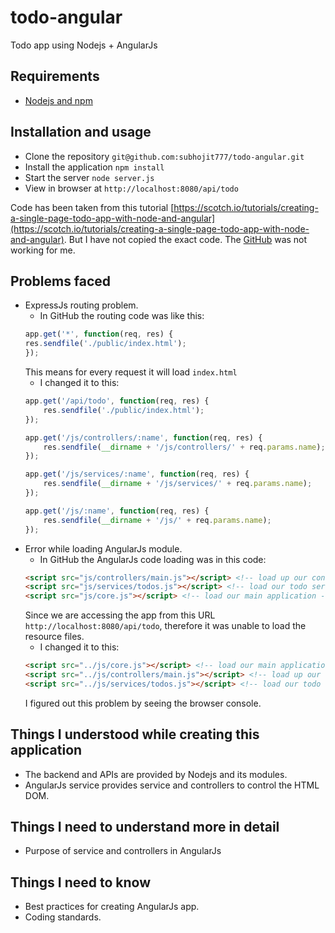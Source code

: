 # todo-angular
Todo app using Nodejs + AngularJs

Requirements
-------------
- [Nodejs and npm](http://nodejs.org/)

Installation and usage
------------------------
- Clone the repository `git@github.com:subhojit777/todo-angular.git`
- Install the application `npm install`
- Start the server `node server.js`
- View in browser at `http://localhost:8080/api/todo`

Code has been taken from this tutorial [https://scotch.io/tutorials/creating-a-single-page-todo-app-with-node-and-angular](https://scotch.io/tutorials/creating-a-single-page-todo-app-with-node-and-angular). But I have not copied the exact code.
The [GitHub](https://github.com/scotch-io/node-todo) was not working for me.

Problems faced
---------------
- ExpressJs routing problem.
	- In GitHub the routing code was like this:
	```javascript
	app.get('*', function(req, res) {
	res.sendfile('./public/index.html');
	});
	```
	This means for every request it will load `index.html`
	- I changed it to this:
	```javascript
	app.get('/api/todo', function(req, res) {
		res.sendfile('./public/index.html');
	});

	app.get('/js/controllers/:name', function(req, res) {
		res.sendfile(__dirname + '/js/controllers/' + req.params.name);
	});

	app.get('/js/services/:name', function(req, res) {
		res.sendfile(__dirname + '/js/services/' + req.params.name);
	});

	app.get('/js/:name', function(req, res) {
		res.sendfile(__dirname + '/js/' + req.params.name);
	});
	```
- Error while loading AngularJs module.
	- In GitHub the AngularJs code loading was in this code:
	```html
	<script src="js/controllers/main.js"></script> <!-- load up our controller -->
	<script src="js/services/todos.js"></script> <!-- load our todo service -->
	<script src="js/core.js"></script> <!-- load our main application -->
	```
	Since we are accessing the app from this URL `http://localhost:8080/api/todo`,
	therefore it was unable to load the resource files.
	- I changed it to this:
	```html
	<script src="../js/core.js"></script> <!-- load our main application -->
	<script src="../js/controllers/main.js"></script> <!-- load up our controller -->
	<script src="../js/services/todos.js"></script> <!-- load our todo service -->
	```
	I figured out this problem by seeing the browser console.

Things I understood while creating this application
----------------------------------------------------
- The backend and APIs are provided by Nodejs and its modules.
- AngularJs service provides service and controllers to control the HTML DOM.

Things I need to understand more in detail
-------------------------------------------
- Purpose of service and controllers in AngularJs

Things I need to know
---------------------
- Best practices for creating AngularJs app.
- Coding standards.
